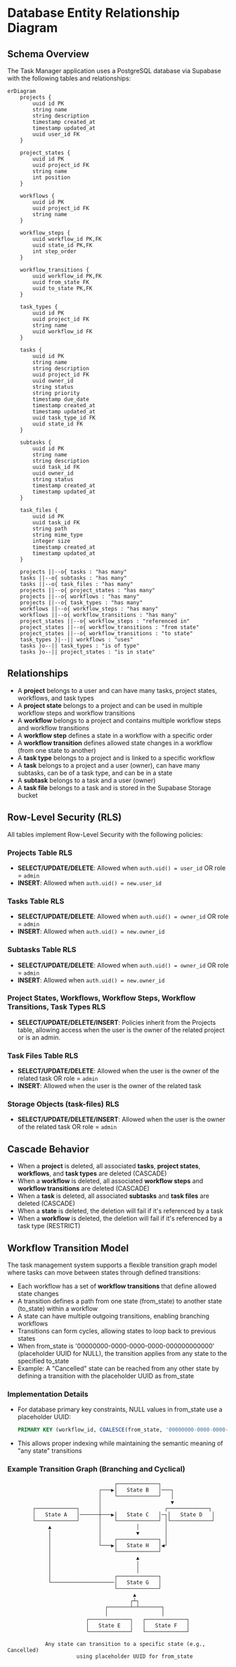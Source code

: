 # Database Entity Relationship Diagram

## Schema Overview

The Task Manager application uses a PostgreSQL database via Supabase with the following tables and relationships:

```mermaid
erDiagram
    projects {
        uuid id PK
        string name
        string description
        timestamp created_at
        timestamp updated_at
        uuid user_id FK
    }
    
    project_states {
        uuid id PK
        uuid project_id FK
        string name
        int position
    }
    
    workflows {
        uuid id PK
        uuid project_id FK
        string name
    }
    
    workflow_steps {
        uuid workflow_id PK,FK
        uuid state_id PK,FK
        int step_order
    }
    
    workflow_transitions {
        uuid workflow_id PK,FK
        uuid from_state FK
        uuid to_state PK,FK
    }
    
    task_types {
        uuid id PK
        uuid project_id FK
        string name
        uuid workflow_id FK
    }
    
    tasks {
        uuid id PK
        string name
        string description
        uuid project_id FK
        uuid owner_id
        string status
        string priority
        timestamp due_date
        timestamp created_at
        timestamp updated_at
        uuid task_type_id FK
        uuid state_id FK
    }
    
    subtasks {
        uuid id PK
        string name
        string description
        uuid task_id FK
        uuid owner_id
        string status
        timestamp created_at
        timestamp updated_at
    }
    
    task_files {
        uuid id PK
        uuid task_id FK
        string path
        string mime_type
        integer size
        timestamp created_at
        timestamp updated_at
    }
    
    projects ||--o{ tasks : "has many"
    tasks ||--o{ subtasks : "has many"
    tasks ||--o{ task_files : "has many"
    projects ||--o{ project_states : "has many"
    projects ||--o{ workflows : "has many"
    projects ||--o{ task_types : "has many"
    workflows ||--o{ workflow_steps : "has many"
    workflows ||--o{ workflow_transitions : "has many"
    project_states ||--o{ workflow_steps : "referenced in"
    project_states ||--o{ workflow_transitions : "from state"
    project_states ||--o{ workflow_transitions : "to state"
    task_types }|--|| workflows : "uses"
    tasks }o--|| task_types : "is of type"
    tasks }o--|| project_states : "is in state"
```

## Relationships

- A **project** belongs to a user and can have many tasks, project states, workflows, and task types
- A **project state** belongs to a project and can be used in multiple workflow steps and workflow transitions
- A **workflow** belongs to a project and contains multiple workflow steps and workflow transitions
- A **workflow step** defines a state in a workflow with a specific order
- A **workflow transition** defines allowed state changes in a workflow (from one state to another)
- A **task type** belongs to a project and is linked to a specific workflow
- A **task** belongs to a project and a user (owner), can have many subtasks, can be of a task type, and can be in a state
- A **subtask** belongs to a task and a user (owner)
- A **task file** belongs to a task and is stored in the Supabase Storage bucket

## Row-Level Security (RLS)

All tables implement Row-Level Security with the following policies:

### Projects Table RLS

- **SELECT/UPDATE/DELETE**: Allowed when `auth.uid() = user_id` OR role = `admin`
- **INSERT**: Allowed when `auth.uid() = new.user_id`

### Tasks Table RLS

- **SELECT/UPDATE/DELETE**: Allowed when `auth.uid() = owner_id` OR role = `admin`
- **INSERT**: Allowed when `auth.uid() = new.owner_id`

### Subtasks Table RLS

- **SELECT/UPDATE/DELETE**: Allowed when `auth.uid() = owner_id` OR role = `admin`
- **INSERT**: Allowed when `auth.uid() = new.owner_id`

### Project States, Workflows, Workflow Steps, Workflow Transitions, Task Types RLS

- **SELECT/UPDATE/DELETE/INSERT**: Policies inherit from the Projects table, allowing access when the user is the owner of the related project or is an admin.

### Task Files Table RLS

- **SELECT/UPDATE/DELETE**: Allowed when the user is the owner of the related task OR role = `admin`
- **INSERT**: Allowed when the user is the owner of the related task

### Storage Objects (task-files) RLS

- **SELECT/UPDATE/DELETE/INSERT**: Allowed when the user is the owner of the related task OR role = `admin`

## Cascade Behavior

- When a **project** is deleted, all associated **tasks**, **project states**, **workflows**, and **task types** are deleted (CASCADE)
- When a **workflow** is deleted, all associated **workflow steps** and **workflow transitions** are deleted (CASCADE)
- When a **task** is deleted, all associated **subtasks** and **task files** are deleted (CASCADE)
- When a **state** is deleted, the deletion will fail if it's referenced by a task
- When a **workflow** is deleted, the deletion will fail if it's referenced by a task type (RESTRICT)

## Workflow Transition Model

The task management system supports a flexible transition graph model where tasks can move between states through defined transitions:

- Each workflow has a set of **workflow transitions** that define allowed state changes
- A transition defines a path from one state (from_state) to another state (to_state) within a workflow
- A state can have multiple outgoing transitions, enabling branching workflows
- Transitions can form cycles, allowing states to loop back to previous states
- When from_state is '00000000-0000-0000-0000-000000000000' (placeholder UUID for NULL), the transition applies from any state to the specified to_state
- Example: A "Cancelled" state can be reached from any other state by defining a transition with the placeholder UUID as from_state

### Implementation Details

- For database primary key constraints, NULL values in from_state use a placeholder UUID:
  ```sql
  PRIMARY KEY (workflow_id, COALESCE(from_state, '00000000-0000-0000-0000-000000000000'), to_state)
  ```
- This allows proper indexing while maintaining the semantic meaning of "any state" transitions

### Example Transition Graph (Branching and Cyclical)

```
                                  ┌─────────────┐
                             ┌───▶│   State B   │───┐
                             │    └─────────────┘   │
                             │                      ▼
        ┌─────────────┐      │                    ┌─────────────┐
        │   State A   │──────┼───▶│   State C   │─┐│   State D   │
        └─────────────┘      │    └─────────────┘ │└─────────────┘
             ▲               │           │        │
             │               │           ▼        │
             │               │    ┌─────────────┐ │
             │               └───▶│   State H   │◀┘
             │                    └─────────────┘
             │                           ▲
             │                           │
             │                           │
             │                    ┌─────────────┐
             └────────────────────│   State G   │
                                  └─────────────┘
                                        ▲
                                       ┌┴┐
                               ┌───────┴─┴───────┐
                               │                 │
                         ┌─────────────┐   ┌─────────────┐  
                         │   State E   │   │   State F   │
                         └─────────────┘   └─────────────┘

            Any state can transition to a specific state (e.g., Cancelled)
                      using placeholder UUID for from_state
```
